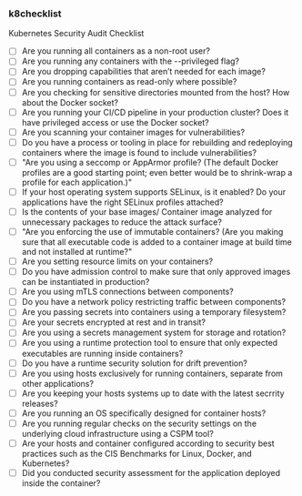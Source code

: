 ### k8checklist
Kubernetes Security Audit Checklist

-	[ ]	Are you running all containers as a non-root user?
-	[ ]	Are you running any containers with the --privileged flag?
-	[ ]	Are you dropping capabilities that aren’t needed for each image?
-	[ ]	Are you running containers as read-only where possible?
-	[ ]	Are you checking for sensitive directories mounted from the host? How about the Docker socket?
-	[ ]	Are you running your CI/CD pipeline in your production cluster? Does it have privileged access or use the Docker socket?
-	[ ]	Are you scanning your container images for vulnerabilities?
-	[ ]	Do you have a process or tooling in place for rebuilding and redeploying containers where the image is found to include vulnerabilities?
-	[ ]	"Are you using a seccomp or AppArmor profile?
(The default Docker profiles are a good starting point; even better would be to shrink-wrap a profile for each application.)"
-	[ ]	If your host operating system supports SELinux, is it enabled? Do your applications have the right SELinux profiles attached?
-	[ ]	Is the contents of your base images/ Container image analyzed for unnecessary packages to reduce the attack surface?
-	[ ]	"Are you enforcing the use of immutable containers?
(Are you making sure that all executable code is added to a container image at build time and not installed at runtime?"
-	[ ]	Are you setting resource limits on your containers?
-	[ ]	Do you have admission control to make sure that only approved images can be instantiated in production?
-	[ ]	Are you using mTLS connections between components?
-	[ ]	Do you have a network policy restricting traffic between components?
-	[ ]	Are you passing secrets into containers using a temporary filesystem?
-	[ ]	Are your secrets encrypted at rest and in transit?
-	[ ]	Are you using a secrets management system for storage and rotation?
-	[ ]	Are you using a runtime protection tool to ensure that only expected executables are running inside containers?
-	[ ]	Do you have a runtime security solution for drift prevention?
-	[ ]	Are you using hosts exclusively for running containers, separate from other applications?
-	[ ]	Are you keeping your hosts systems up to date with the latest secrrity releases?
-	[ ]	Are you running an OS specifically designed for container hosts?
-	[ ]	Are you running regular checks on the security settings on the underlying cloud infrastructure using a CSPM tool?
-	[ ]	Are your hosts and container configured according to security best practices such as the CIS Benchmarks for Linux, Docker, and Kubernetes?
-	[ ]	Did you conducted security assessment for the application deployed inside the container?
